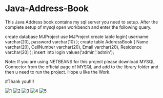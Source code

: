 # Java-Address-Book
This Java Address book contains my sql server you need to setup.
After the complete setup of mysql open workbench and enter the following query.

create database MJProject
use MJProject
create table login(
username varchar(20),
password varchar(10)
);
create table AddressBook
(
Name varchar(20),
CellNumber varchar(20),
Email varchar(20),
Residence varchar(20)
);
insert into login values('admin','admin');

Note: If you are using NETBEANS for this project please download MYSQL Connector 
from the official page of MYSQL and add to the library folder and then u need to run the project.
Hope  u like the Work.

#Thank you!!!!

![1](https://user-images.githubusercontent.com/59889689/181676688-f15bb828-b215-43c7-a141-e7b79f2d024d.PNG)
![2](https://user-images.githubusercontent.com/59889689/181676678-7487a7f9-74bb-480e-9b2d-61c8a597623b.PNG)
![3](https://user-images.githubusercontent.com/59889689/181676682-e6fb86d4-df48-4c42-a5c6-f73b261013a6.PNG)
![4](https://user-images.githubusercontent.com/59889689/181676684-fb9c4df9-00a0-4300-bb29-c43d2342372c.PNG)
![5](https://user-images.githubusercontent.com/59889689/181676687-e196d850-c630-4683-b477-be099d5aa411.PNG)

